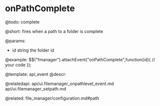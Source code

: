 onPathComplete
=============

@todo:
	complete

@short:
	fires when a path to a folder is complete

@params:

- id 	string		the folder id

@example:
$$("fmanager").attachEvent("onPathComplete",function(id){
    // your code
});

@template:	api_event
@descr:

@relatedapi:
api/ui.filemanager_onpathlevel_event.md
api/ui.filemanager_setpath.md

@related:
file_manager/configuration.md#path